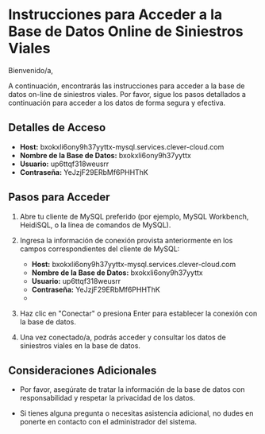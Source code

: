 # Instrucciones para Acceder a la Base de Datos Online de Siniestros Viales

Bienvenido/a,

A continuación, encontrarás las instrucciones para acceder a la base de datos on-line de siniestros viales. Por favor, sigue los pasos detallados a continuación para acceder a los datos de forma segura y efectiva.

## Detalles de Acceso

- **Host:** bxokxli6ony9h37yyttx-mysql.services.clever-cloud.com
- **Nombre de la Base de Datos:** bxokxli6ony9h37yyttx
- **Usuario:** up6ttqf318weusrr
- **Contraseña:** YeJzjF29ERbMf6PHHThK

## Pasos para Acceder

1. Abre tu cliente de MySQL preferido (por ejemplo, MySQL Workbench, HeidiSQL, o la línea de comandos de MySQL).

2. Ingresa la información de conexión provista anteriormente en los campos correspondientes del cliente de MySQL:

   - **Host:** bxokxli6ony9h37yyttx-mysql.services.clever-cloud.com
   - **Nombre de la Base de Datos:** bxokxli6ony9h37yyttx
   - **Usuario:** up6ttqf318weusrr
   - **Contraseña:** YeJzjF29ERbMf6PHHThK
   - 
3. Haz clic en "Conectar" o presiona Enter para establecer la conexión con la base de datos.

4. Una vez conectado/a, podrás acceder y consultar los datos de siniestros viales en la base de datos.

## Consideraciones Adicionales

- Por favor, asegúrate de tratar la información de la base de datos con responsabilidad y respetar la privacidad de los datos.

- Si tienes alguna pregunta o necesitas asistencia adicional, no dudes en ponerte en contacto con el administrador del sistema.

